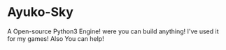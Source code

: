 # Ayuko-Sky
A Open-source Python3 Engine!
were you can build anything!
I've  used it for my games!
Also You can help!
